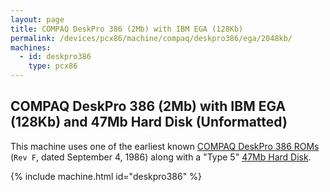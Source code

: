 ```yaml
---
layout: page
title: COMPAQ DeskPro 386 (2Mb) with IBM EGA (128Kb)
permalink: /devices/pcx86/machine/compaq/deskpro386/ega/2048kb/
machines:
  - id: deskpro386
    type: pcx86
---
```


COMPAQ DeskPro 386 (2Mb) with IBM EGA (128Kb) and 47Mb Hard Disk (Unformatted)
------------------------------------------------------------------------------

This machine uses one of the earliest known [COMPAQ DeskPro 386 ROMs](/devices/pcx86/rom/compaq/deskpro386/)
(`Rev F`, dated September 4, 1986) along with a "Type 5" [47Mb Hard Disk](/disks/pcx86/drives/47mb/).

{% include machine.html id="deskpro386" %}
